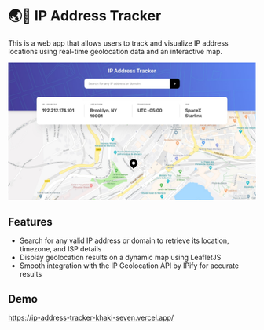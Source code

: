 # 🌏📍 IP Address Tracker
This is a web app that allows users to track and visualize IP address locations using real-time geolocation data and an interactive map.

![Desktop Design of the IP Address Tracker](docs\desktop-design.jpg)

## Features

- Search for any valid IP address or domain to retrieve its location, timezone, and ISP details
- Display geolocation results on a dynamic map using LeafletJS
- Smooth integration with the IP Geolocation API by IPify for accurate results

## Demo
https://ip-address-tracker-khaki-seven.vercel.app/